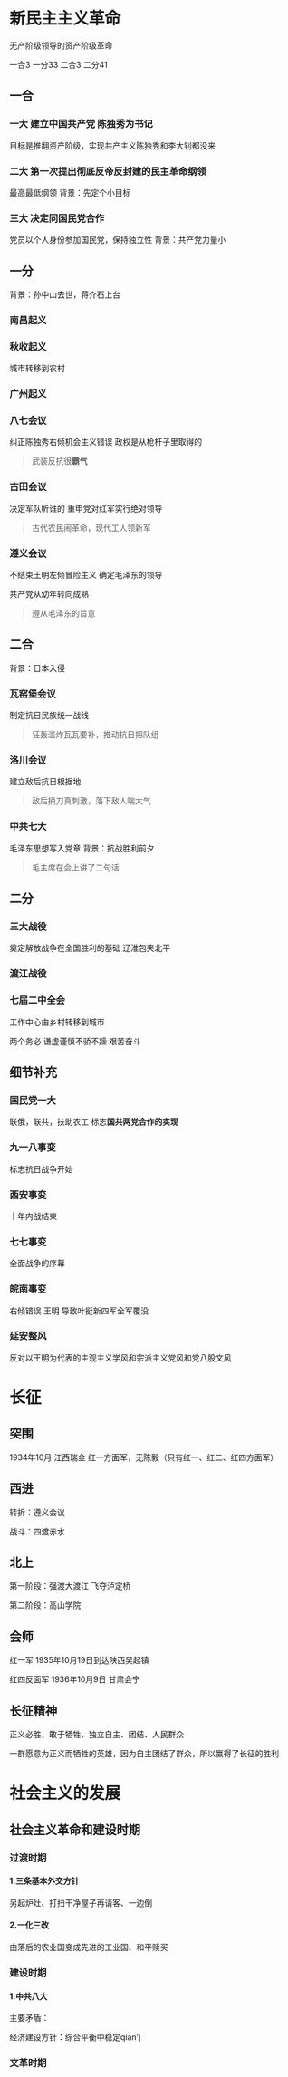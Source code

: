 # 新民主主义革命

无产阶级领导的资产阶级革命

一合3 一分33 二合3 二分41

## 一合

### 一大 建立中国共产党 陈独秀为书记 

目标是推翻资产阶级，实现共产主义陈独秀和李大钊都没来

### 二大 第一次提出彻底反帝反封建的民主革命纲领

最高最低纲领 背景：先定个小目标

### 三大 决定同国民党合作

党员以个人身份参加国民党，保持独立性 背景：共产党力量小

## 一分

背景：孙中山去世，蒋介石上台

### 南昌起义

### 秋收起义

城市转移到农村

### 广州起义

### 八七会议

纠正陈独秀右倾机会主义错误 政权是从枪杆子里取得的

> 武装反抗很**霸气**

### 古田会议

决定军队听谁的 重申党对红军实行绝对领导

> 古代农民闹革命，现代工人领新军

### 遵义会议

不结束王明左倾冒险主义 确定毛泽东的领导

共产党从幼年转向成熟

> 遵从毛泽东的旨意

## 二合

背景：日本入侵

### 瓦窑堡会议

制定抗日民族统一战线

> 狂轰滥炸瓦瓦要补，推动抗日把队组

### 洛川会议

建立敌后抗日根据地

> 敌后捅刀真刺激，落下敌人喘大气

### 中共七大

毛泽东思想写入党章 背景：抗战胜利前夕

> 毛主席在会上讲了二句话

## 二分

### 三大战役

奠定解放战争在全国胜利的基础 辽淮包夹北平

### 渡江战役

### 七届二中全会

工作中心由乡村转移到城市

两个务必 谦虚谨慎不骄不躁 艰苦奋斗

## 细节补充

### 国民党一大

联俄，联共，扶助农工 标志**国共两党合作的实现**

### 九一八事变

标志抗日战争开始

### 西安事变

十年内战结束

### 七七事变

全面战争的序幕

### 皖南事变

右倾错误 王明 导致叶挺新四军全军覆没

### 延安整风

反对以王明为代表的主观主义学风和宗派主义党风和党八股文风




# 长征

## 突围

1934年10月 江西瑞金 红一方面军，无陈毅（只有红一、红二、红四方面军）

## 西进

转折：遵义会议

战斗：四渡赤水 

## 北上

第一阶段：强渡大渡江 飞夺泸定桥

第二阶段：高山学院

## 会师

红一军 1935年10月19日到达陕西吴起镇

红四反面军 1936年10月9日 甘肃会宁

## 长征精神

正义必胜、敢于牺牲、独立自主、团结、人民群众

一群愿意为正义而牺牲的英雄，因为自主团结了群众，所以赢得了长征的胜利



# 社会主义的发展

## 社会主义革命和建设时期

### 过渡时期

#### 1.三条基本外交方针 

另起炉灶、打扫干净屋子再请客、一边倒

#### 2.一化三改

由落后的农业国变成先进的工业国、和平赎买 

### 建设时期

#### 1.中共八大

主要矛盾：

经济建设方针：综合平衡中稳定qian'j

### 文革时期
